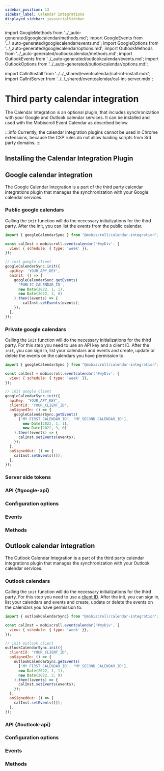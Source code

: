 ```yaml
---
sidebar_position: 13
sidebar_label: Calendar integrations
displayed_sidebar: javascriptSidebar
---
```


import GoogleMethods from '../_auto-generated/googlecalendar/methods.md';
import GoogleEvents from '../_auto-generated/googlecalendar/events.md';
import GoogleOptions from '../_auto-generated/googlecalendar/options.md';
import OutlookMethods from '../_auto-generated/outlookcalendar/methods.md';
import OutlookEvents from '../_auto-generated/outlookcalendar/events.md';
import OutlookOptions from '../_auto-generated/outlookcalendar/options.md';

import CalIntInstall from '../../_shared/eventcalendar/cal-int-install.mdx';
import CalIntServer from '../../_shared/eventcalendar/cal-int-server.mdx';

# Third party calendar integration

The Calendar Integration is an optional plugin, that includes synchronization with your Google and Outlook calendar services. It can be installed and used with the Mobiscroll Event Calendar as described below.

:::info
Currently, the calendar integration plugins cannot be used in Chrome extensions, because the CSP rules do not allow loading scripts from 3rd party domains. 
:::

## Installing the Calendar Integration Plugin

<CalIntInstall />

## Google calendar integration

The Google Calendar Integration is a part of the third party calendar integrations plugin that manages the synchronization with your Google calendar services.

### Public google calendars

Calling the `init` function will do the necessary initializations for the third party. After the init, you can list the events from the public calendar.

```js
import { googleCalendarSync } from "@mobiscroll/calendar-integration";

const calInst = mobiscroll.eventcalendar('#myDiv'. {
  view: { schedule: { type: 'week' }},
});

// init google client
googleCalendarSync.init({
  apiKey: 'YOUR_APY_KEY',
  onInit: () => {
    googleCalendarSync.getEvents(
      'PUBLIC_CALENDAR_ID',
      new Date(2022, 1, 1),
      new Date(2022, 3, 0)
    ).then((events) => {
        calInst.setEvents(events);
    });
  },
});
```

### Private google calendars

Calling the `init` function will do the necessary initializations for the third party. For this step you need to use an API key and a client ID. After the `init`, you can sign in, list your calendars and events and create, update or delete the events on the calendars you have permission to.

```js
import { googleCalendarSync } from "@mobiscroll/calendar-integration";

const calInst = mobiscroll.eventcalendar('#myDiv'. {
  view: { schedule: { type: 'week' }},
});

// init google client
googleCalendarSync.init({
  apiKey: 'YOUR_APY_KEY',
  clientId: 'YOUR_CLIENT_ID',
  onSignedIn: () => {
    googleCalendarSync.getEvents(
      ['MY_FIRST_CALENDAR_ID', 'MY_SECOND_CALENDAR_ID'],
        new Date(2022, 1, 1),
        new Date(2022, 3, 0)
    ).then((events) => {
      calInst.setEvents(events);
    });
  },
  onSignedOut: () => {
    calInst.setEvents([]);
  },
});
```

### Server side tokens

<CalIntServer />

### API {#google-api}

<div className="option-list font-size-smaller">

  <h3 id="google-options" className="api-heading">Configuration options</h3>
  <GoogleOptions />

  <h3 id="google-events" className="api-heading">Events</h3>
  <GoogleEvents />

  <h3 id="google-methods" className="api-heading">Methods</h3>
  <GoogleMethods />

</div>

## Outlook calendar integration

The Outlook Calendar Integration is a part of the third party calendar integrations plugin that manages the synchronization with your Outlook calendar services.

### Outlook calendars

Calling the `init` function will do the necessary initializations for the third party. For this step you need to use a [client ID](https://docs.microsoft.com/en-us/graph/auth-v2-user). After the init, you can sign in, list your calendars and events and create, update or delete the events on the calendars you have permission to.

```js
import { outlookCalendarSync} from "@mobiscroll/calendar-integration";

const calInst = mobiscroll.eventcalendar('#myDiv'. {
  view: { schedule: { type: 'week' }},
});

// init outlook client
outlookCalendarSync.init({
  clientId: 'YOUR_CLIENT_ID',
  onSignedIn: () => {
    outlookCalendarSync.getEvents(
      ['MY_FIRST_CALENDAR_ID', 'MY_SECOND_CALENDAR_ID'],
      new Date(2022, 1, 1),
      new Date(2022, 3, 0)
    ).then((events) => {
      calInst.setEvents(events);
    });
  },
  onSignedOut: () => {
    calInst.setEvents([]);
  },
});
```

### API {#outlook-api}

<div className="option-list">

  <h3 id="outlook-options" className="api-heading">Configuration options</h3>
  <OutlookOptions />

  <h3 id="outlook-events" className="api-heading">Events</h3>
  <OutlookEvents />

  <h3 id="outlook-methods" className="api-heading">Methods</h3>
  <OutlookMethods />

</div>